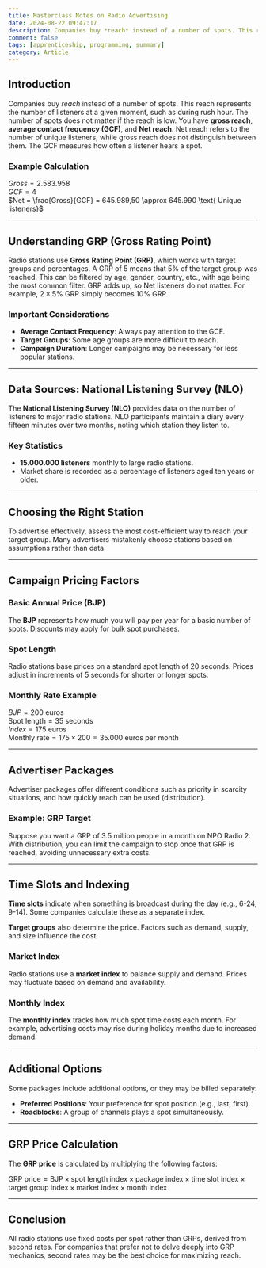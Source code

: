 ```yaml
---
title: Masterclass Notes on Radio Advertising
date: 2024-08-22 09:47:17
description: Companies buy *reach* instead of a number of spots. This reach represents the number of listeners at a given moment, such as during rush hour. The number of spots does not matter if the reach is low.
comment: false
tags: [apprenticeship, programming, summary]
category: Article
---
```


## Introduction

Companies buy _reach_ instead of a number of spots. This reach represents the number of listeners at a given moment, such as during rush hour. The number of spots does not matter if the reach is low. You have **gross reach**, **average contact frequency (GCF)**, and **Net reach**. Net reach refers to the number of unique listeners, while gross reach does not distinguish between them. The GCF measures how often a listener hears a spot.

### Example Calculation

$Gross = 2.583.958$  
$GCF = 4$  
$Net = \frac{Gross}{GCF} = 645.989,50 \approx 645.990 \text{ Unique listeners}$

---

## Understanding GRP (Gross Rating Point)

Radio stations use **Gross Rating Point (GRP)**, which works with target groups and percentages. A GRP of 5 means that 5% of the target group was reached. This can be filtered by age, gender, country, etc., with age being the most common filter. GRP adds up, so Net listeners do not matter. For example, $2 \times 5\%$ GRP simply becomes 10% GRP.

### Important Considerations

- **Average Contact Frequency**: Always pay attention to the GCF.
- **Target Groups**: Some age groups are more difficult to reach.
- **Campaign Duration**: Longer campaigns may be necessary for less popular stations.

---

## Data Sources: National Listening Survey (NLO)

The **National Listening Survey (NLO)** provides data on the number of listeners to major radio stations. NLO participants maintain a diary every fifteen minutes over two months, noting which station they listen to.

### Key Statistics

- **15.000.000 listeners** monthly to large radio stations.
- Market share is recorded as a percentage of listeners aged ten years or older.

---

## Choosing the Right Station

To advertise effectively, assess the most cost-efficient way to reach your target group. Many advertisers mistakenly choose stations based on assumptions rather than data.

---

## Campaign Pricing Factors

### Basic Annual Price (BJP)

The **BJP** represents how much you will pay per year for a basic number of spots. Discounts may apply for bulk spot purchases.

### Spot Length

Radio stations base prices on a standard spot length of 20 seconds. Prices adjust in increments of 5 seconds for shorter or longer spots.

### Monthly Rate Example

$BJP = 200 \text{ euros}$  
$\text{Spot length} = 35 \text{ seconds}$  
$Index = 175 \text{ euros}$  
$\text{Monthly rate} = 175 \times 200 = 35.000 \text{ euros per month}$

---

## Advertiser Packages

Advertiser packages offer different conditions such as priority in scarcity situations, and how quickly reach can be used (distribution).

### Example: GRP Target

Suppose you want a GRP of 3.5 million people in a month on NPO Radio 2. With distribution, you can limit the campaign to stop once that GRP is reached, avoiding unnecessary extra costs.

---

## Time Slots and Indexing

**Time slots** indicate when something is broadcast during the day (e.g., 6-24, 9-14). Some companies calculate these as a separate index.

**Target groups** also determine the price. Factors such as demand, supply, and size influence the cost.

### Market Index

Radio stations use a **market index** to balance supply and demand. Prices may fluctuate based on demand and availability.

### Monthly Index

The **monthly index** tracks how much spot time costs each month. For example, advertising costs may rise during holiday months due to increased demand.

---

## Additional Options

Some packages include additional options, or they may be billed separately:

- **Preferred Positions**: Your preference for spot position (e.g., last, first).
- **Roadblocks**: A group of channels plays a spot simultaneously.

---

## GRP Price Calculation

The **GRP price** is calculated by multiplying the following factors:

$\text{GRP price} = \text{BJP} \times \text{spot length index} \times \text{package index} \times \text{time slot index} \times \text{target group index} \times \text{market index} \times \text{month index}$

---

## Conclusion

All radio stations use fixed costs per spot rather than GRPs, derived from second rates. For companies that prefer not to delve deeply into GRP mechanics, second rates may be the best choice for maximizing reach.
